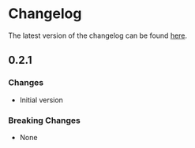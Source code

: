 # Changelog

The latest version of the changelog can be found [here](/Azure/bicep-registry-modules/blob/main/avm/res/hybrid-container-service/provisioned-cluster-instance/CHANGELOG.md).

## 0.2.1

### Changes

- Initial version

### Breaking Changes

- None
